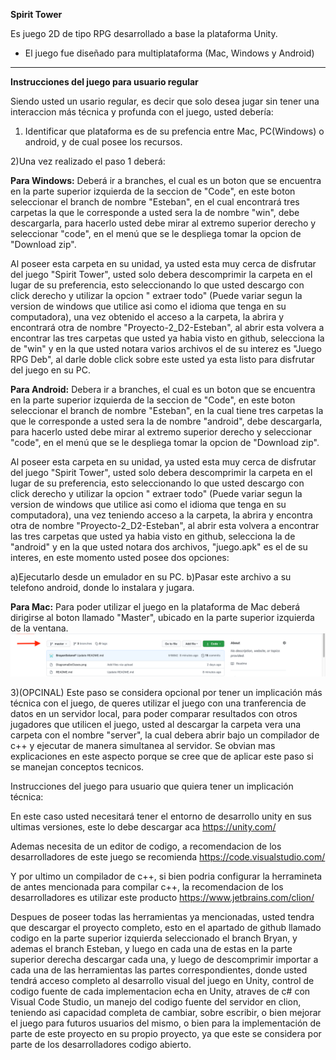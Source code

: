 **Spirit Tower**

Es juego 2D de tipo RPG desarrollado a base la plataforma Unity.

* El juego fue diseñado para multiplataforma (Mac, Windows y Android)

****************************************************************


**Instrucciones del juego para usuario regular**

Siendo usted un usario regular, es decir que solo desea jugar sin tener una 
interaccion más técnica y profunda con el juego, usted debería:

1) Identificar que plataforma es de su prefencia entre Mac, PC(Windows) o android, 
y de cual posee los recursos.

2)Una vez realizado el paso 1 deberá:

**Para Windows:** Deberá ir a branches, el cual es un boton que se encuentra en la parte
superior izquierda de la seccion de "Code", en este boton seleccionar el branch de 
nombre "Esteban", en el cual encontrará tres carpetas la que le corresponde a usted sera la
de nombre "win", debe descargarla, para hacerlo usted debe mirar al extremo superior 
derecho y seleccionar "code", en el menú que se le despliega tomar la opcion de 
"Download zip".

Al poseer esta carpeta en su unidad, ya usted esta muy cerca de disfrutar del juego 
"Spirit Tower", usted solo debera descomprimir la carpeta en el lugar de su preferencia, 
esto seleccionando lo que usted descargo con click derecho y utilizar la opcion " extraer
todo" (Puede variar segun la version de windows que utilice asi como el idioma que tenga 
en su computadora), una vez obtenido el acceso a la carpeta, la abrira y encontrará otra de nombre
"Proyecto-2_D2-Esteban", al abrir esta volvera a encontrar las tres carpetas que usted ya 
habia visto en github, selecciona la de "win" y en la que usted notara varios archivos
el de su interez es "Juego RPG Deb", al darle doble click sobre este usted ya esta listo
para disfrutar del juego en su PC.

**Para Android:** Debera ir a branches, el cual es un boton que se encuentra en la parte
superior izquierda de la seccion de "Code", en este boton seleccionar el branch de 
nombre "Esteban", en la cual tiene tres carpetas la que le corresponde a usted sera la
de nombre "android", debe descargarla, para hacerlo usted debe mirar al extremo superior 
derecho y seleccionar "code", en el menú que se le despliega tomar la opcion de 
"Download zip".

Al poseer esta carpeta en su unidad, ya usted esta muy cerca de disfrutar del juego 
"Spirit Tower", usted solo debera descomprimir la carpeta en el lugar de su preferencia, 
esto seleccionando lo que usted descargo con click derecho y utilizar la opcion " extraer
todo" (Puede variar segun la version de windows que utilice asi como el idioma que tenga 
en su computadora), una vez teniendo acceso a la carpeta, la abrira y encontra otra de nombre
"Proyecto-2_D2-Esteban", al abrir esta volvera a encontrar las tres carpetas que usted ya 
habia visto en github, selecciona la de "android" y en la que usted notara dos archivos, 
"juego.apk" es el de su interes, en este momento usted posee dos opciones:

a)Ejecutarlo desde un emulador en su PC.
b)Pasar este archivo a su telefono android, donde lo instalara y jugara.

**Para Mac:** Para poder utilizar el juego en la plataforma de Mac deberá dirigirse al boton llamado "Master", ubicado en la parte superior izquierda de la ventana. 
![SS](https://github.com/BrayanSolanoF/Proyecto-2_D2/blob/master/Screen%20Shot%202020-07-22%20at%209.34.20%20PM.png)

3)(OPCINAL) Este paso se considera opcional por tener un implicación más técnica con el 
juego, de queres utilizar el juego con una tranferencia de datos en un servidor local, 
para poder comparar resultados con otros jugadores que utilicen el juego, usted al 
descargar la carpeta vera una carpeta con el nombre "server", la cual debera abrir
bajo un compilador de c++ y ejecutar de manera simultanea al servidor. Se obvian 
mas explicaciones en este aspecto porque se cree que de aplicar este paso si se manejan
conceptos tecnicos.


Instrucciones del juego para usuario que quiera tener un implicación técnica:

En este caso usted necesitará tener el entorno de desarrollo unity en sus 
ultimas versiones, este lo debe descargar aca https://unity.com/

Ademas necesita de un editor de codigo, a recomendacion de los desarrolladores
de este juego se recomienda https://code.visualstudio.com/

Y por ultimo un compilador de c++, si bien podria configurar la herramineta de 
antes mencionada para compilar c++, la recomendacion de los desarrolladores es 
utilizar este producto https://www.jetbrains.com/clion/


Despues de poseer todas las herramientas ya mencionadas, usted tendra que descargar 
el proyecto completo, esto en el apartado de github llamado codigo en la parte superior 
izquierda seleccionado el branch Bryan, y ademas el branch Esteban, y luego en cada una 
de estas en la parte superior derecha descargar cada una, y luego de descomprimir
importar a cada una de las herramientas las partes correspondientes, donde usted tendrá 
acceso completo al desarrollo visual del juego en Unity, control de codigo fuente de cada
implementacion echa en Unity, atraves de c# con Visual Code Studio, un manejo del codigo
fuente del servidor en clion, teniendo asi capacidad completa de cambiar, sobre escribir, 
o bien mejorar el juego para futuros usuarios del mismo, o bien para la implementación
de parte de este proyecto en su propio proyecto, ya que este se considera por parte de 
los desarrolladores codigo abierto.
